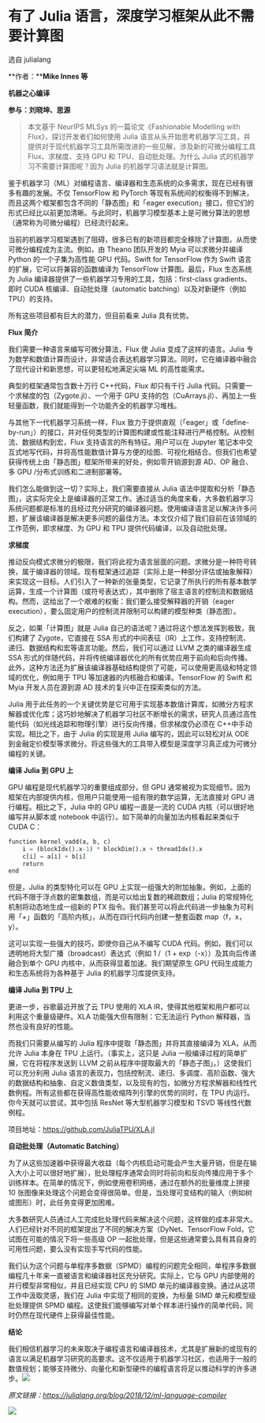 # 有了 Julia 语言，深度学习框架从此不需要计算图

选自 julialang

**作者：****Mike Innes 等**

****机器之心编译****

**参与：刘晓坤、思源**

> 本文基于 NeurIPS MLSys 的一篇论文《Fashionable Modelling with Flux》，探讨开发者们如何使用 Julia 语言从头开始思考机器学习工具，并提供对于现代机器学习工具所需改进的一些见解，涉及新的可微分编程工具 Flux、求梯度、支持 GPU 和 TPU、自动批处理。为什么 Julia 式的机器学习不需要计算图呢？因为 Julia 的机器学习语法就是计算图。

鉴于机器学习（ML）对编程语言、编译器和生态系统的众多需求，现在已经有很多有趣的发展。不仅 TensorFlow 和 PyTorch 等现有系统间的权衡得不到解决，而且这两个框架都包含不同的「静态图」和「eager execution」接口，但它们的形式已经比以前更加清晰。与此同时，机器学习模型基本上是可微分算法的思想（通常称为可微分编程）已经流行起来。

当前的机器学习框架遇到了阻碍，很多已有的新项目都完全移除了计算图，从而使可微分编程成为主流。例如，由 Theano 团队开发的 Myia 可以求微分并编译 Python 的一个子集为高性能 GPU 代码。Swift for TensorFlow 作为 Swift 语言的扩展，它可以将兼容的函数编译为 TensorFlow 计算图。最后，Flux 生态系统为 Julia 编译器提供了一些机器学习专用的工具，包括：first-class gradients、即时 CUDA 核编译、自动批处理（automatic batching）以及对新硬件（例如 TPU）的支持。

所有这些项目都有巨大的潜力，但目前看来 Julia 具有优势。

**Flux 简介**

我们需要一种语言来编写可微分算法，Flux 使 Julia 变成了这样的语言。Julia 专为数学和数值计算而设计，非常适合表达机器学习算法。同时，它在编译器中融合了现代设计和新思想，可以更轻松地满足尖端 ML 的高性能需求。

典型的框架通常包含数十万行 C++代码，Flux 却只有千行 Julia 代码。只需要一个求梯度的包（Zygote.jl）、一个用于 GPU 支持的包（CuArrays.jl）、再加上一些轻量函数，我们就能得到一个功能齐全的机器学习堆栈。

与其他下一代机器学习系统一样，Flux 致力于提供直观（「eager」或「define-by-run」）的接口，并对任何类型的计算图构建或性能注释进行严格控制。从控制流、数据结构到宏，Flux 支持语言的所有特征。用户可以在 Jupyter 笔记本中交互式地写代码，并将高性能数值计算与方便的绘图、可视化相结合。但我们也希望获得传统上由「静态图」框架所带来的好处，例如零开销源到源 AD、OP 融合、多 GPU /分布式训练和二进制部署等。

我们怎么能做到这一切？实际上，我们需要直接从 Julia 语法中提取和分析「静态图」，这实际完全上是编译器的正常工作。通过适当的角度来看，大多数机器学习系统问题都是标准的且经过充分研究的编译器问题。使用编译语言足以解决许多问题，扩展该编译器是解决更多问题的最佳方法。本文仅介绍了我们目前在该领域的工作范例，即求梯度、为 GPU 和 TPU 提供代码编译，以及自动批处理。

**求梯度**

推动反向模式求微分的极限，我们将此视为语言层面的问题。求微分是一种符号转换，属于编译器的领域。现有框架通过追踪（实际上是一种部分评估或抽象解释）来实现这一目标。人们引入了一种新的张量类型，它记录了所执行的所有基本数学运算，生成一个计算图（或符号表达式），其中删除了宿主语言的控制流和数据结构。然而，这给出了一个艰难的权衡：我们要么接受解释器的开销（eager execution），要么固定用户的控制流并限制可以构建的模型种类（静态图）。

反之，如果「计算图」就是 Julia 自己的语法呢？通过将这个想法发挥到极致，我们构建了 Zygote，它直接在 SSA 形式的中间表征（IR）上工作，支持控制流、递归、数据结构和宏等语言功能。然后，我们可以通过 LLVM 之类的编译器生成 SSA 形式的伴随代码，并将传统编译器优化的所有优势应用于前向和后向传播。此外，这种方法还为扩展该编译器基础结构提供了可能，可以使用更高级和特定领域的优化，例如用于 TPU 等加速器的内核融合和编译。TensorFlow 的 Swift 和 Myia 开发人员在源到源 AD 技术的复兴中正在探索类似的方法。

Julia 用于此任务的一个关键优势是它可用于实现基本数值计算库，如微分方程求解器或优化库；这巧妙地解决了机器学习社区不断增长的需求，研究人员通过高性能代码（如光线追踪和物理引擎）进行反向传播，但求梯度仍必须在 C++中手动实现。相比之下，由于 Julia 的实现是用 Julia 编写的，因此可以轻松对从 ODE 到金融定价模型等求微分。将这些强大的工具带入模型是深度学习真正成为可微分编程的关键。

**编译 Julia 到 GPU 上**

GPU 编程是现代机器学习的重要组成部分，但 GPU 通常被视为实现细节。因为框架在内部提供内核，但用户只能使用一组有限的数学运算，无法直接对 GPU 进行编程。相比之下，Julia 中的 GPU 编程一直是一流的 CUDA 内核（可以很好地编写并从脚本或 notebook 中运行）。如下简单的向量加法内核看起来类似于 CUDA C：

```py
function kernel_vadd(a, b, c)
    i = (blockIdx().x-1) * blockDim().x + threadIdx().x
    c[i] = a[i] + b[i]
    return
end
```

但是，Julia 的类型特化可以在 GPU 上实现一组强大的附加抽象。例如，上面的代码不限于浮点数的密集数组，而是可以给出复数的稀疏数组；Julia 的常规特化机制将动态地生成一组新的 PTX 指令。我们甚至可以将此代码进一步抽象为可利用「+」函数的「高阶内核」，从而在四行代码内创建一整套函数 map（f，x，y）。

这可以实现一些强大的技巧，即使你自己从不编写 CUDA 代码。例如，我们可以透明地将大型广播（broadcast）表达式（例如 1 /（1 + exp（-x））及其向后传递融合到单个 GPU 内核中，从而获得显着加速。我们期望原生 GPU 代码生成能力和生态系统将为各种基于 Julia 的机器学习库提供支持。

**编译 Julia 到 TPU 上**

更进一步，谷歌最近开放了云 TPU 使用的 XLA IR，使得其他框架和用户都可以利用这个重量级硬件。XLA 功能强大但有限制：它无法运行 Python 解释器，当然也没有良好的性能。

而我们只需要从编写的 Julia 程序中提取「静态图」并将其直接编译为 XLA，从而允许 Julia 本身在 TPU 上运行。（事实上，这只是 Julia 一般编译过程的简单扩展，它在将程序发送到 LLVM 之前从程序中提取最大的「静态子图」。）这使我们可以充分利用 Julia 语言的表现力，包括控制流、递归、多调度、高阶函数、强大的数据结构和抽象、自定义数值类型，以及现有的包，如微分方程求解器和线性代数例程。所有这些都在获得高性能收缩阵列引擎的优势的同时，在 TPU 内运行。你今天就可以尝试，其中包括 ResNet 等大型机器学习模型和 TSVD 等线性代数例程。

项目地址：https://github.com/JuliaTPU/XLA.jl

**自动批处理（Automatic Batching）**

为了从这些加速器中获得最大收益（每个内核启动可能会产生大量开销，但是在输入大小上可以很好地扩展），批处理程序通常会同时将前向和反向传播应用于多个训练样本。在简单的情况下，例如使用卷积网络，通过在额外的批量维度上拼接 10 张图像来处理这个问题会变得很简单。但是，当处理可变结构的输入（例如树或图形）时，此任务变得更加困难。

大多数研究人员通过人工完成批处理代码来解决这个问题，这样做的成本非常大。人们已经针对不同的框架提出了不同的解决方案（DyNet、TensorFlow Fold，它试图在可能的情况下将一些高级 OP 一起批处理，但是这些通常要么具有其自身的可用性问题，要么没有实现手写代码的性能。

我们认为这个问题与单程序多数据（SPMD）编程的问题完全相同，单程序多数据编程几十年来一直被语言和编译器社区充分研究。实际上，它与 GPU 内部使用的并行模型非常相似，并且已经实现 CPU 的 SIMD 单元的编译器变换。通过从这项工作中汲取灵感，我们在 Julia 中实现了相同的变换，为标量 SIMD 单元和模型级批处理提供 SPMD 编程。这使我们能够编写对单个样本进行操作的简单代码，同时仍然在现代硬件上获得最佳性能。

**结论**

我们相信机器学习的未来取决于编程语言和编译器技术，尤其是扩展新的或现有的语言以满足机器学习研究的高要求。这不仅适用于机器学习社区，也适用于一般的数值规划；能够支持微分、向量化和新型硬件的编程语言将足以推动科学的许多进步。****![](https://mmbiz.qpic.cn/mmbiz_png/KmXPKA19gW8Zfpicd40EribGuaFicDBCRH6IOu1Rnc4T3W3J1wE0j6kQ6GorRSgicib0fmNrj3yzlokup2jia9Z0YVeA/640?wx_fmt=png)****

*原文链接：https://julialang.org/blog/2018/12/ml-language-compiler*

![](https://mmbiz.qpic.cn/mmbiz_png/KmXPKA19gW8Y6AibsNqodJoSHn0ricmx2CXBA7gSPISkRb1umBIUaicwSMMXVTvzbgjCIAic4DW1hQs8n5rSC4z3kg/640?wx_fmt=png)
